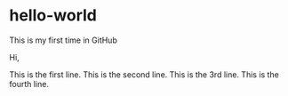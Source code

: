 # hello-world
This is my first time in GitHub

Hi,

This is the first line.
This is the second line.
This is the 3rd line.
This is the fourth line.

